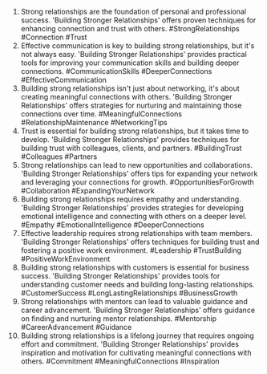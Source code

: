 1. Strong relationships are the foundation of personal and professional success. 'Building Stronger Relationships' offers proven techniques for enhancing connection and trust with others. #StrongRelationships #Connection #Trust
2. Effective communication is key to building strong relationships, but it's not always easy. 'Building Stronger Relationships' provides practical tools for improving your communication skills and building deeper connections. #CommunicationSkills #DeeperConnections #EffectiveCommunication
3. Building strong relationships isn't just about networking, it's about creating meaningful connections with others. 'Building Stronger Relationships' offers strategies for nurturing and maintaining those connections over time. #MeaningfulConnections #RelationshipMaintenance #NetworkingTips
4. Trust is essential for building strong relationships, but it takes time to develop. 'Building Stronger Relationships' provides techniques for building trust with colleagues, clients, and partners. #BuildingTrust #Colleagues #Partners
5. Strong relationships can lead to new opportunities and collaborations. 'Building Stronger Relationships' offers tips for expanding your network and leveraging your connections for growth. #OpportunitiesForGrowth #Collaboration #ExpandingYourNetwork
6. Building strong relationships requires empathy and understanding. 'Building Stronger Relationships' provides strategies for developing emotional intelligence and connecting with others on a deeper level. #Empathy #EmotionalIntelligence #DeeperConnections
7. Effective leadership requires strong relationships with team members. 'Building Stronger Relationships' offers techniques for building trust and fostering a positive work environment. #Leadership #TrustBuilding #PositiveWorkEnvironment
8. Building strong relationships with customers is essential for business success. 'Building Stronger Relationships' provides tools for understanding customer needs and building long-lasting relationships. #CustomerSuccess #LongLastingRelationships #BusinessGrowth
9. Strong relationships with mentors can lead to valuable guidance and career advancement. 'Building Stronger Relationships' offers guidance on finding and nurturing mentor relationships. #Mentorship #CareerAdvancement #Guidance
10. Building strong relationships is a lifelong journey that requires ongoing effort and commitment. 'Building Stronger Relationships' provides inspiration and motivation for cultivating meaningful connections with others. #Commitment #MeaningfulConnections #Inspiration


